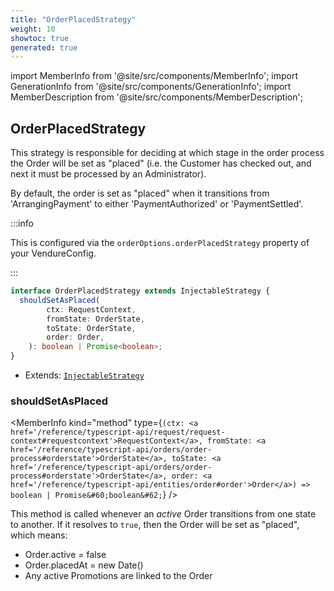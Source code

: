 ```yaml
---
title: "OrderPlacedStrategy"
weight: 10
showtoc: true
generated: true
---
```

<!-- This file was generated from the Vendure source. Do not modify. Instead, re-run the "docs:build" script -->
import MemberInfo from '@site/src/components/MemberInfo';
import GenerationInfo from '@site/src/components/GenerationInfo';
import MemberDescription from '@site/src/components/MemberDescription';


## OrderPlacedStrategy

<GenerationInfo sourceFile="packages/core/src/config/order/order-placed-strategy.ts" sourceLine="24" packageName="@vendure/core" />

This strategy is responsible for deciding at which stage in the order process
the Order will be set as "placed" (i.e. the Customer has checked out, and
next it must be processed by an Administrator).

By default, the order is set as "placed" when it transitions from
'ArrangingPayment' to either 'PaymentAuthorized' or 'PaymentSettled'.

:::info

This is configured via the `orderOptions.orderPlacedStrategy` property of
your VendureConfig.

:::

```ts title="Signature"
interface OrderPlacedStrategy extends InjectableStrategy {
  shouldSetAsPlaced(
        ctx: RequestContext,
        fromState: OrderState,
        toState: OrderState,
        order: Order,
    ): boolean | Promise<boolean>;
}
```
* Extends: <code><a href='/reference/typescript-api/common/injectable-strategy#injectablestrategy'>InjectableStrategy</a></code>



<div className="members-wrapper">

### shouldSetAsPlaced

<MemberInfo kind="method" type={`(ctx: <a href='/reference/typescript-api/request/request-context#requestcontext'>RequestContext</a>, fromState: <a href='/reference/typescript-api/orders/order-process#orderstate'>OrderState</a>, toState: <a href='/reference/typescript-api/orders/order-process#orderstate'>OrderState</a>, order: <a href='/reference/typescript-api/entities/order#order'>Order</a>) => boolean | Promise&#60;boolean&#62;`}   />

This method is called whenever an _active_ Order transitions from one state to another.
If it resolves to `true`, then the Order will be set as "placed", which means:

* Order.active = false
* Order.placedAt = new Date()
* Any active Promotions are linked to the Order


</div>
